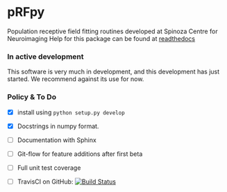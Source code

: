 # pRFpy
Population receptive field fitting routines developed at Spinoza Centre for Neuroimaging
Help for this package can be found at [readthedocs](https://prfpy.readthedocs.io/en/latest/)

### In active development
This software is very much in development, and this development has just started. We recommend against its use for now.


### Policy & To Do
- [x] install using `python setup.py develop`
- [x] Docstrings in numpy format. 
- [ ] Documentation with Sphinx
- [ ] Git-flow for feature additions after first beta 
- [ ] Full unit test coverage
- [ ] TravisCI on GitHub: [![Build Status](https://travis-ci.org/spinoza-centre/prfpy.svg?branch=master)](https://travis-ci.org/spinoza-centre/prfpy)

